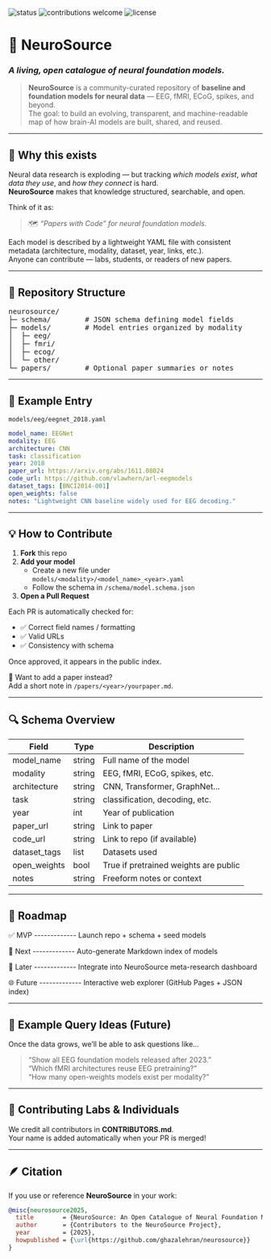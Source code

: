 <p align="left">
  <img src="https://img.shields.io/badge/status-active-brightgreen.svg" alt="status">
  <img src="https://img.shields.io/badge/contributions-welcome-blueviolet.svg" alt="contributions welcome">
  <img src="https://img.shields.io/badge/license-BSD-lightgrey.svg" alt="license">
</p>

# 🧠 NeuroSource  
### *A living, open catalogue of neural foundation models.*

> **NeuroSource** is a community-curated repository of **baseline and foundation models for neural data** — EEG, fMRI, ECoG, spikes, and beyond.  
> The goal: to build an evolving, transparent, and machine-readable map of how brain-AI models are built, shared, and reused.

---

## 🧩 Why this exists

Neural data research is exploding — but tracking *which models exist*, *what data they use*, and *how they connect* is hard.  
**NeuroSource** makes that knowledge structured, searchable, and open.

Think of it as:

> 🗺️ *“Papers with Code” for neural foundation models.*

Each model is described by a lightweight YAML file with consistent metadata (architecture, modality, dataset, year, links, etc.).  
Anyone can contribute — labs, students, or readers of new papers.

---

## 📁 Repository Structure

<pre>
neurosource/
├─ schema/        # JSON schema defining model fields
├─ models/        # Model entries organized by modality
│  ├─ eeg/
│  ├─ fmri/
│  ├─ ecog/
│  └─ other/
└─ papers/        # Optional paper summaries or notes
</pre>

---

## 🧠 Example Entry

`models/eeg/eegnet_2018.yaml`

```yaml
model_name: EEGNet
modality: EEG
architecture: CNN
task: classification
year: 2018
paper_url: https://arxiv.org/abs/1611.08024
code_url: https://github.com/vlawhern/arl-eegmodels
dataset_tags: [BNCI2014-001]
open_weights: false
notes: "Lightweight CNN baseline widely used for EEG decoding."
```

---

## 💡 How to Contribute

1. **Fork** this repo  
2. **Add your model**
   - Create a new file under `models/<modality>/<model_name>_<year>.yaml`
   - Follow the schema in `/schema/model.schema.json`
3. **Open a Pull Request**

Each PR is automatically checked for:
- ✅ Correct field names / formatting  
- ✅ Valid URLs  
- ✅ Consistency with schema  

Once approved, it appears in the public index.

🧩 Want to add a paper instead?  
Add a short note in `/papers/<year>/yourpaper.md`.

---

## 🔍 Schema Overview

| Field | Type | Description |
|-------|------|--------------|
| model_name | string | Full name of the model |
| modality | string | EEG, fMRI, ECoG, spikes, etc. |
| architecture | string | CNN, Transformer, GraphNet... |
| task | string | classification, decoding, etc. |
| year | int | Year of publication |
| paper_url | string | Link to paper |
| code_url | string | Link to repo (if available) |
| dataset_tags | list | Datasets used |
| open_weights | bool | True if pretrained weights are public |
| notes | string | Freeform notes or context |

---

## 🌱 Roadmap


✅ MVP -------------  Launch repo + schema + seed models

🚧 Next ------------- Auto-generate Markdown index of models 

🧭 Later ------------- Integrate into NeuroSource meta-research dashboard

🌐 Future ------------- Interactive web explorer (GitHub Pages + JSON index)

---

## 🧩 Example Query Ideas (Future)

Once the data grows, we’ll be able to ask questions like…

> “Show all EEG foundation models released after 2023.”  
> “Which fMRI architectures reuse EEG pretraining?”  
> “How many open-weights models exist per modality?”

---

## 🤝 Contributing Labs & Individuals

We credit all contributors in **CONTRIBUTORS.md**.  
Your name is added automatically when your PR is merged!

---

## 🪶 Citation

If you use or reference **NeuroSource** in your work:

```bibtex
@misc{neurosource2025,
  title        = {NeuroSource: An Open Catalogue of Neural Foundation Models},
  author       = {Contributors to the NeuroSource Project},
  year         = {2025},
  howpublished = {\url{https://github.com/ghazalehran/neurosource}}
}
```
